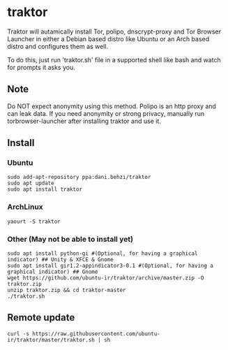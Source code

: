 # traktor
Traktor will autamically install Tor, polipo, dnscrypt-proxy and Tor Browser Launcher in either a Debian based distro like Ubuntu or an Arch based distro  and configures them as well.

To do this, just run 'traktor.sh' file in a supported shell like bash and watch for prompts it asks you.

## Note
Do NOT expect anonymity using this method. Polipo is an http proxy and can leak data. If you need anonymity or strong privacy, manually run torbrowser-launcher after installing traktor and use it.

## Install
### Ubuntu
    sudo add-apt-repository ppa:dani.behzi/traktor
    sudo apt update
    sudo apt install traktor
### ArchLinux
    yaourt -S traktor
### Other (May not be able to install yet)
    sudo apt install python-gi #(Optional, for having a graphical indicator) ## Unity & XFCE & Gnome
    sudo apt install gir1.2-appindicator3-0.1 #(Optional, for having a graphical indicator) ## Gnome
    wget https://github.com/ubuntu-ir/traktor/archive/master.zip -O traktor.zip
    unzip traktor.zip && cd traktor-master
    ./traktor.sh

## Remote update
    curl -s https://raw.githubusercontent.com/ubuntu-ir/traktor/master/traktor.sh | sh

